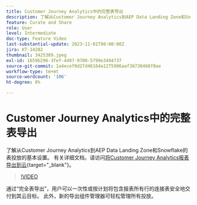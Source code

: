 ```yaml
---
title: Customer Journey Analytics中的完整表导出
description: 了解从Customer Journey Analytics到AEP Data Landing Zone和Snowflake的表投放的基本设置。
feature: Curate and Share
role: User
level: Intermediate
doc-type: Feature Video
last-substantial-update: 2023-11-01T00:00:00Z
jira: KT-14282
thumbnail: 3425389.jpeg
exl-id: 1659b296-3fef-4497-9700-5799e3494737
source-git-commit: 1a4ecef0d27d46164a1275906aaf36730468f0ae
workflow-type: tm+mt
source-wordcount: '106'
ht-degree: 0%

---
```


# Customer Journey Analytics中的完整表导出

了解从Customer Journey Analytics到AEP Data Landing Zone和Snowflake的表投放的基本设置。 有关详细文档，请访问[将Customer Journey Analytics报表导出到云](https://experienceleague.adobe.com/docs/analytics-platform/using/cja-workspace/export/export-cloud.html){target="_blank"}。

>[!VIDEO](https://video.tv.adobe.com/v/3425389/?learn=on)

通过“完全表导出”，用户可以一次性或按计划将包含报表所有行的连接表安全地交付到其云目标。  此外，新的导出组件管理器可轻松管理所有投放。

